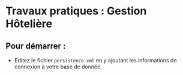 # Travaux pratiques : Gestion Hôtelière

## Pour démarrer :

-  Editez le fichier `persistence.xml` en y ajoutant les informations de connexion à votre base de donnée.
  
